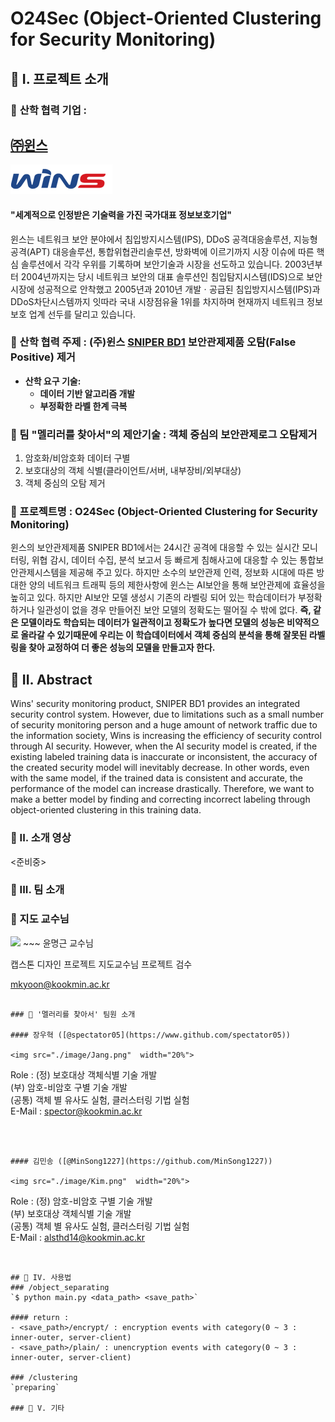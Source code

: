 
# **O24Sec** (Object-Oriented Clustering for Security Monitoring)
## 🔶 I. 프로젝트 소개
### 🔹 **산학 협력 기업** :   
## [㈜윈스](http://www.wins21.co.kr/company/company_020100.html) 
<img src="./image/wins_logo.gif">  
   
#### "세계적으로 인정받은 기술력을 가진 국가대표 정보보호기업"   

윈스는 네트워크 보안 분야에서 침입방지시스템(IPS), DDoS 공격대응솔루션, 지능형공격(APT) 대응솔루션, 통합위협관리솔루션, 방화벽에 이르기까지 시장 이슈에 따른 핵심 솔루션에서 각각 우위를 기록하며 보안기술과 시장을 선도하고 있습니다. 2003년부터 2004년까지는 당시 네트워크 보안의 대표 솔루션인 침입탐지시스템(IDS)으로 보안시장에 성공적으로 안착했고 2005년과 2010년 개발ㆍ공급된 침입방지시스템(IPS)과 DDoS차단시스템까지 잇따라 국내 시장점유율 1위를 차지하며 현재까지 네트워크 정보보호 업계 선두를 달리고 있습니다.   
   

### 🔹 산학 협력 주제 : **(주)윈스 [SNIPER BD1](http://www.wins21.co.kr/product/product_030101.html?num=27) 보안관제제품 오탐(False Positive) 제거** 
   - **산학 요구 기술:**   
      - **데이터 기반 알고리즘 개발**
      - **부정확한 라벨 한계 극복**    

   
### 🔹 팀 "멜리러를 찾아서"의 제안기술 : **객체 중심의 보안관제로그 오탐제거**   
  1. 암호화/비암호화 데이터 구별
  2. 보호대상의 객체 식별(클라이언트/서버, 내부장비/외부대상)
  3. 객체 중심의 오탐 제거   
     

### 🔹 프로젝트명 : **O24Sec (Object-Oriented Clustering for Security Monitoring)**   

   
윈스의 보안관제제품 SNIPER BD1에서는 24시간 공격에 대응할 수 있는 실시간 모니터링, 위협 감시, 데이터 수집, 분석 보고서 등 빠르게 침해사고에 대응할 수 있는 통합보안관제시스템을 제공해 주고 있다. 하지만 소수의 보안관제 인력, 정보화 시대에 따른 방대한 양의 네트워크 트래픽 등의 제한사항에 윈스는 AI보안을 통해 보안관제에 효율성을 높히고 있다. 하지만 AI보안 모델 생성시 기존의 라벨링 되어 있는 학습데이터가 부정확하거나 일관성이 없을 경우 만들어진 보안 모델의 정확도는 떨어질 수 밖에 없다. **즉, 같은 모델이라도 학습되는 데이터가 일관적이고 정확도가 높다면 모델의 성능은 비약적으로 올라갈 수 있기때문에 우리는 이 학습데이터에서 객체 중심의 분석을 통해 잘못된 라벨링을 찾아 교정하여 더 좋은 성능의 모델을 만들고자 한다.**   

## 🔶 II. Abstract   
   
Wins' security monitoring product, SNIPER BD1 provides an integrated security control system. However, due to limitations such as a small number of security monitoring person and a huge amount of network traffic due to the information society, Wins is increasing the efficiency of security control through AI security. However, when the AI security model is created, if the existing labeled training data is inaccurate or inconsistent, the accuracy of the created security model will inevitably decrease. In other words, even with the same model, if the trained data is consistent and accurate, the performance of the model can increase drastically. Therefore, we want to make a better model by finding and correcting incorrect labeling through object-oriented clustering in this training data.

### 🔶 II. 소개 영상
<준비중>
   
   
### 🔶 III. 팀 소개
   
### 🔹 지도 교수님

<img src="https://wfile.kookmin.ac.kr/data/www/profile/2010/05/5c5e79ff50d88e225749756b6403b56d.gif">
~~~
윤명근 교수님

캡스톤 디자인 프로젝트 지도교수님
프로젝트 검수

mkyoon@kookmin.ac.kr
~~~
   
### 🔹 '멜러리를 찾아서' 팀원 소개

#### 장우혁 ([@spectator05](https://www.github.com/spectator05))

<img src="./image/Jang.png"  width="20%">
~~~
Role : (정) 보호대상 객체식별 기술 개발   
       (부) 암호-비암호 구별 기술 개발   
       (공통) 객체 별 유사도 실험, 클러스터링 기법 실험   
E-Mail : spector@kookmin.ac.kr
~~~
   
   
   
#### 김민송 ([@MinSong1227](https://github.com/MinSong1227))

<img src="./image/Kim.png"  width="20%">
~~~
Role : (정) 암호-비암호 구별 기술 개발   
       (부) 보호대상 객체식별 기술 개발   
       (공통) 객체 별 유사도 실험, 클러스터링 기법 실험   
E-Mail : alsthd14@kookmin.ac.kr
~~~
   
   
## 🔶 IV. 사용법   
### /object_separating   
`$ python main.py <data_path> <save_path>`

#### return : 
- <save_path>/encrypt/ : encryption events with category(0 ~ 3 : inner-outer, server-client)
- <save_path>/plain/ : unencryption events with category(0 ~ 3 : inner-outer, server-client) 

### /clustering
`preparing`

### 🔶 V. 기타


